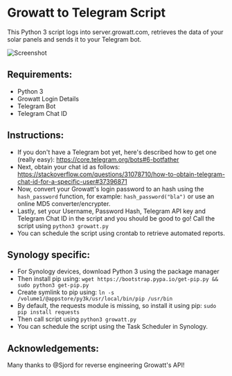 # Growatt to Telegram Script

This Python 3 script logs into server.growatt.com, retrieves the data of your solar panels and sends it to your Telegram bot.

![Screenshot](https://i.imgur.com/K7mVQRX.png)

## Requirements:
 - Python 3
 - Growatt Login Details
 - Telegram Bot
 - Telegram Chat ID

## Instructions:   
 - If you don't have a Telegram bot yet, here's described how to get one (really easy): https://core.telegram.org/bots#6-botfather 
 - Next, obtain your chat id as follows: https://stackoverflow.com/questions/31078710/how-to-obtain-telegram-chat-id-for-a-specific-user#37396871
 - Now, convert your Growatt's login password to an hash using the `hash_password` function, for example:  `hash_password("bla")` or use an online MD5 converter/encrypter.
 - Lastly, set your Username, Password Hash, Telegram API key and Telegram Chat ID in the script and you should be good to go! Call the script using `python3 growatt.py` 
 - You can schedule the script using crontab to retrieve automated reports.
 
## Synology specific:
 - For Synology devices, download Python 3 using the package manager
 - Then install pip using: `wget https://bootstrap.pypa.io/get-pip.py && sudo python3 get-pip.py`
 - Create symlink to pip using: `ln -s /volume1/@appstore/py3k/usr/local/bin/pip /usr/bin` 
 - By default, the requests module is missing, so install it using pip: `sudo pip install requests`
 - Then call script using `python3 growatt.py` 
 - You can schedule the script using the Task Scheduler in Synology.
 
 ## Acknowledgements:
 Many thanks to @Sjord for reverse engineering Growatt's API!
